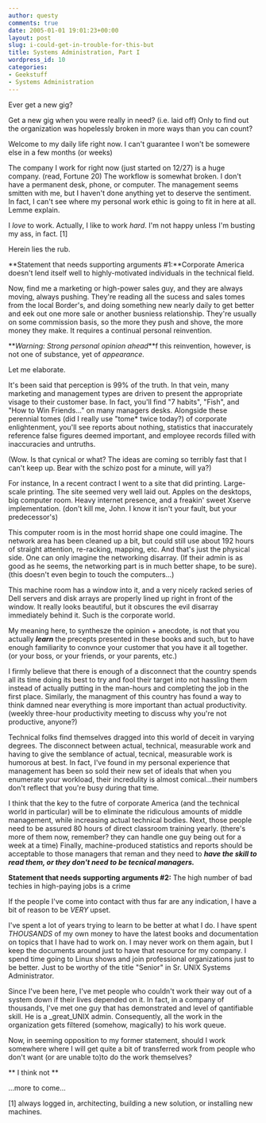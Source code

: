 ```yaml
---
author: questy
comments: true
date: 2005-01-01 19:01:23+00:00
layout: post
slug: i-could-get-in-trouble-for-this-but
title: Systems Administration, Part I
wordpress_id: 10
categories:
- Geekstuff
- Systems Administration
---
```


Ever get a new gig?

Get a new gig when you were really in need? (i.e. laid off) Only to find out the organization was hopelessly broken in more ways than you can count?

Welcome to my daily life right now. I can't guarantee I won't be somewere else in a few months (or weeks)

The company I work for right now (just started on 12/27) is a huge company. (read, Fortune 20) The workflow is somewhat broken. I don't have a permanent desk, phone, or computer. The management seems smitten with me, but I haven't done anything yet to deserve the sentiment. In fact, I can't see where my personal work ethic is going to fit in here at all. Lemme explain.

I *love* to work. Actually, I like to work *hard*. I'm not happy unless I'm busting my ass, in fact. [1]

Herein lies the rub.

**Statement that needs supporting arguments #1:**Corporate America doesn't lend itself well to highly-motivated individuals in the technical field.

Now, find me a marketing or high-power sales guy, and they are always moving, always pushing. They're reading all the sucess and sales tomes from the local Border's, and doing something new nearly daily to get better and eek out one more sale or another busniess relationship. They're usually on some commission basis, so the more they push and shove, the more money they make. It requires a continual personal reinvention.

**_Warning: Strong personal opinion ahead_**f this reinvention, however, is not one of substance, yet of _appearance._

Let me elaborate.

It's been said that perception is 99% of the truth. In that vein, many marketing and management types are driven to present the appropriate visage to their customer base. In fact, you'll find "7 habits", "Fish", and "How to Win Friends..." on many managers desks. Alongside these perennial tomes (did I really use "tome* twice today?) of corporate enlightenment, you'll see reports about nothing, statistics that inaccurately reference false figures deemed important, and employee records filled with inaccuracies and untruths.

(Wow. Is that cynical or what? The ideas are coming so terribly fast that I can't keep up. Bear with the schizo post for a minute, will ya?)

For instance, In a recent contract I went to a site that did printing. Large-scale printing. The site seemed very well laid out. Apples on the desktops, big computer room. Heavy internet presence, and a freakin' sweet Xserve implementation. (don't kill me, John. I know it isn't your fault, but your predecessor's)

This computer room is in the most horrid shape one could imagine. The network area has been cleaned up a bit, but could still use about 192 hours of straight attention, re-racking, mapping, etc. And that's just the physical side. One can only imagine the networking disarray. (If their admin is as good as he seems, the networking part is in much better shape, to be sure). (this doesn't even begin to touch the computers...)

This machine room has a window into it, and a very nicely racked series of Dell servers and disk arrays are properly lined up right in front of the window. It really looks beautiful, but it obscures the evil disarray immediately behind it. Such is the corporate world.

My meaning here, to synthesze the opinion + anecdote, is not that you actually **_learn_** the precepts presented in these books and such, but to have enough familiarity to convnce your customer that you have it all together. (or your boss, or your friends, or your parents, etc.)

I firmly believe that there is enough of a disconnect that the country spends all its time doing its best to try and fool their target into not hassling them instead of actually putting in the man-hours and completing the job in the first place. Similarly, the managment of this country has found a way to think damned near everything is more important than actual productivity. (weekly three-hour productivity meeting to discuss why you're not productive, anyone?)

Technical folks find themselves dragged into this world of deceit in varying degrees. The disconnect between actual, technical, measurable work and having to give the semblance of actual, tecnical, measurable work is humorous at best. In fact, I've found in my personal experience that management has been so sold their new set of ideals that when you enumerate your workload, their incredulity is almost comical...their numbers don't reflect that you're busy during that time.

I think that the key to the futre of corporate America (and the technical world in particular) will be to eliminate the ridiculous amounts of middle management, while increasing actual technical bodies. Next, those people need to be assured 80 hours of direct classroom training yearly. (there's more of them now, remember? they can handle one guy being out for a week at a time) Finally, machine-produced statistics and reports should be acceptable to those managers that reman and they need to **_have the skill to read them, or they don't need to be tecnical managers._**

**Statement that needs supporting arguments #2:** The high number of bad techies in high-paying jobs is a crime

If the people I've come into contact with thus far are any indication, I have a bit of reason to be *VERY* upset.

I've spent a lot of years trying to learn to be better at what I do. I have spent *THOUSANDS* of my own money to have the latest books and documentation on topics that I have had to work on. I may never work on them again, but I keep the documents around just to have that resource for my company. I spend time going to Linux shows and join professional organizations just to be better. Just to be worthy of the title "Senior" in Sr. UNIX Systems Administrator.

Since I've been here, I've met people who couldn't work their way out of a system down if their lives depended on it. In fact, in a company of thousands, I've met one guy that has demonstrated and level of qantifiable skill. He is a _great_UNIX admin. Consequently, all the work in the organization gets filtered (somehow, magically) to his work queue.

Now, in seeming opposition to my former statement, should I work somewhere where I will get quite a bit of transferred work from people who don't want (or are unable to)to do the work themselves?

** I think not **

...more to come...

[1] always logged in, architecting, building a new solution, or installing new machines.
